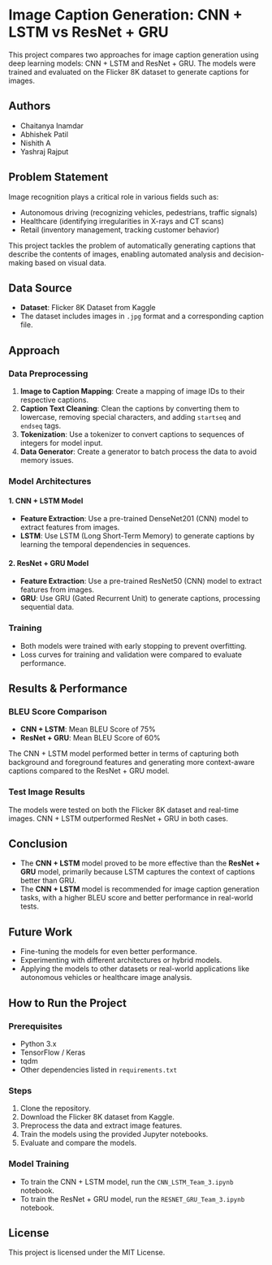 
# Image Caption Generation: CNN + LSTM vs ResNet + GRU

This project compares two approaches for image caption generation using deep learning models: CNN + LSTM and ResNet + GRU. The models were trained and evaluated on the Flicker 8K dataset to generate captions for images.

## Authors
- Chaitanya Inamdar
- Abhishek Patil
- Nishith A
- Yashraj Rajput

## Problem Statement

Image recognition plays a critical role in various fields such as:
- Autonomous driving (recognizing vehicles, pedestrians, traffic signals)
- Healthcare (identifying irregularities in X-rays and CT scans)
- Retail (inventory management, tracking customer behavior)

This project tackles the problem of automatically generating captions that describe the contents of images, enabling automated analysis and decision-making based on visual data.

## Data Source

- **Dataset**: Flicker 8K Dataset from Kaggle
- The dataset includes images in `.jpg` format and a corresponding caption file.

## Approach

### Data Preprocessing
1. **Image to Caption Mapping**: Create a mapping of image IDs to their respective captions.
2. **Caption Text Cleaning**: Clean the captions by converting them to lowercase, removing special characters, and adding `startseq` and `endseq` tags.
3. **Tokenization**: Use a tokenizer to convert captions to sequences of integers for model input.
4. **Data Generator**: Create a generator to batch process the data to avoid memory issues.

### Model Architectures

#### 1. CNN + LSTM Model
- **Feature Extraction**: Use a pre-trained DenseNet201 (CNN) model to extract features from images.
- **LSTM**: Use LSTM (Long Short-Term Memory) to generate captions by learning the temporal dependencies in sequences.

#### 2. ResNet + GRU Model
- **Feature Extraction**: Use a pre-trained ResNet50 (CNN) model to extract features from images.
- **GRU**: Use GRU (Gated Recurrent Unit) to generate captions, processing sequential data.

### Training
- Both models were trained with early stopping to prevent overfitting.
- Loss curves for training and validation were compared to evaluate performance.

## Results & Performance

### BLEU Score Comparison
- **CNN + LSTM**: Mean BLEU Score of 75%
- **ResNet + GRU**: Mean BLEU Score of 60%

The CNN + LSTM model performed better in terms of capturing both background and foreground features and generating more context-aware captions compared to the ResNet + GRU model.

### Test Image Results
The models were tested on both the Flicker 8K dataset and real-time images. CNN + LSTM outperformed ResNet + GRU in both cases.

## Conclusion

- The **CNN + LSTM** model proved to be more effective than the **ResNet + GRU** model, primarily because LSTM captures the context of captions better than GRU.
- The **CNN + LSTM** model is recommended for image caption generation tasks, with a higher BLEU score and better performance in real-world tests.

## Future Work
- Fine-tuning the models for even better performance.
- Experimenting with different architectures or hybrid models.
- Applying the models to other datasets or real-world applications like autonomous vehicles or healthcare image analysis.

## How to Run the Project

### Prerequisites
- Python 3.x
- TensorFlow / Keras
- tqdm
- Other dependencies listed in `requirements.txt`

### Steps
1. Clone the repository.
2. Download the Flicker 8K dataset from Kaggle.
3. Preprocess the data and extract image features.
4. Train the models using the provided Jupyter notebooks.
5. Evaluate and compare the models.

### Model Training
- To train the CNN + LSTM model, run the `CNN_LSTM_Team_3.ipynb` notebook.
- To train the ResNet + GRU model, run the `RESNET_GRU_Team_3.ipynb` notebook.

## License
This project is licensed under the MIT License.
